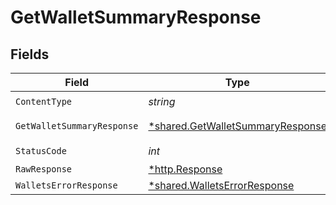 # GetWalletSummaryResponse


## Fields

| Field                                                                               | Type                                                                                | Required                                                                            | Description                                                                         |
| ----------------------------------------------------------------------------------- | ----------------------------------------------------------------------------------- | ----------------------------------------------------------------------------------- | ----------------------------------------------------------------------------------- |
| `ContentType`                                                                       | *string*                                                                            | :heavy_check_mark:                                                                  | N/A                                                                                 |
| `GetWalletSummaryResponse`                                                          | [*shared.GetWalletSummaryResponse](../../models/shared/getwalletsummaryresponse.md) | :heavy_minus_sign:                                                                  | Wallet summary                                                                      |
| `StatusCode`                                                                        | *int*                                                                               | :heavy_check_mark:                                                                  | N/A                                                                                 |
| `RawResponse`                                                                       | [*http.Response](https://pkg.go.dev/net/http#Response)                              | :heavy_minus_sign:                                                                  | N/A                                                                                 |
| `WalletsErrorResponse`                                                              | [*shared.WalletsErrorResponse](../../models/shared/walletserrorresponse.md)         | :heavy_minus_sign:                                                                  | Error                                                                               |